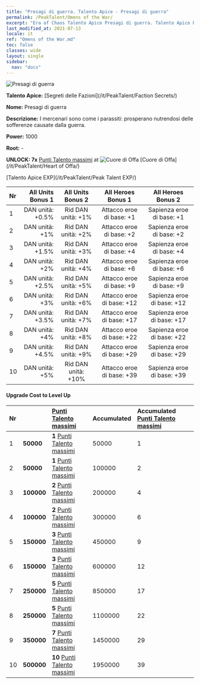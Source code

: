 ```yaml
---
title: "Presagi di guerra. Talento Apice - Presagi di guerra"
permalink: /PeakTalent/Omens of the War/
excerpt: "Era of Chaos Talento Apice Presagi di guerra. Talento Apice Presagi di guerra. Presagi di guerra"
last_modified_at: 2021-07-13
locale: it
ref: "Omens of the War.md"
toc: false
classes: wide
layout: single
sidebar:
  nav: "docs"
---
```


  ![Presagi di guerra](/images/pt/talent_3012.png)

  **Talento Apice:** [Segreti delle Fazioni](/it/PeakTalent/Faction Secrets/)

  **Nome:** Presagi di guerra

  **Descrizione:** I mercenari sono come i parassiti: prosperano nutrendosi delle sofferenze causate dalla guerra.

  **Power:** 1000

  **Root:** -

  **UNLOCK: 7x** [Punti Talento massimi](/ItemsIT/con_934/) at ![Cuore di Offa](/images/pt/talent_3008.png) [Cuore di Offa](/it/PeakTalent/Heart of Offa/)

  [Talento Apice EXP](/it/PeakTalent/Peak Talent EXP/)

  | Nr | All Units Bonus 1 | All Units Bonus 2 | All Heroes Bonus 1 | All Heroes Bonus 2 |
  |:---|--------------:|:-------------:|:-------------:|:-------------:|
  | 1 | DAN unità: +0.5% | Rid DAN unità: +1% | Attacco eroe di base: +1 | Sapienza eroe di base: +1 |
  | 2 | DAN unità: +1% | Rid DAN unità: +2% | Attacco eroe di base: +2 | Sapienza eroe di base: +2 |
  | 3 | DAN unità: +1.5% | Rid DAN unità: +3% | Attacco eroe di base: +4 | Sapienza eroe di base: +4 |
  | 4 | DAN unità: +2% | Rid DAN unità: +4% | Attacco eroe di base: +6 | Sapienza eroe di base: +6 |
  | 5 | DAN unità: +2.5% | Rid DAN unità: +5% | Attacco eroe di base: +9 | Sapienza eroe di base: +9 |
  | 6 | DAN unità: +3% | Rid DAN unità: +6% | Attacco eroe di base: +12 | Sapienza eroe di base: +12 |
  | 7 | DAN unità: +3.5% | Rid DAN unità: +7% | Attacco eroe di base: +17 | Sapienza eroe di base: +17 |
  | 8 | DAN unità: +4% | Rid DAN unità: +8% | Attacco eroe di base: +22 | Sapienza eroe di base: +22 |
  | 9 | DAN unità: +4.5% | Rid DAN unità: +9% | Attacco eroe di base: +29 | Sapienza eroe di base: +29 |
  | 10 | DAN unità: +5% | Rid DAN unità: +10% | Attacco eroe di base: +39 | Sapienza eroe di base: +39 |


#### Upgrade Cost to Level Up

  | Nr | <i class="fas fa-coins"/> | [Punti Talento massimi](/ItemsIT/con_934/) | Accumulated <i class="fas fa-coins"/> | Accumulated [Punti Talento massimi](/ItemsIT/con_934/) |
  |:---|:--------------|:-------------|:-------------|:-------------|
  | 1 | **50000** | **1** [Punti Talento massimi](/ItemsIT/con_934/) | 50000 | 1 |
  | 2 | **50000** | **1** [Punti Talento massimi](/ItemsIT/con_934/) | 100000 | 2 |
  | 3 | **100000** | **2** [Punti Talento massimi](/ItemsIT/con_934/) | 200000 | 4 |
  | 4 | **100000** | **2** [Punti Talento massimi](/ItemsIT/con_934/) | 300000 | 6 |
  | 5 | **150000** | **3** [Punti Talento massimi](/ItemsIT/con_934/) | 450000 | 9 |
  | 6 | **150000** | **3** [Punti Talento massimi](/ItemsIT/con_934/) | 600000 | 12 |
  | 7 | **250000** | **5** [Punti Talento massimi](/ItemsIT/con_934/) | 850000 | 17 |
  | 8 | **250000** | **5** [Punti Talento massimi](/ItemsIT/con_934/) | 1100000 | 22 |
  | 9 | **350000** | **7** [Punti Talento massimi](/ItemsIT/con_934/) | 1450000 | 29 |
  | 10 | **500000** | **10** [Punti Talento massimi](/ItemsIT/con_934/) | 1950000 | 39 |
